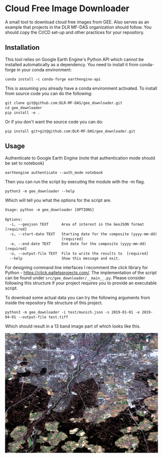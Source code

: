 # Cloud Free Image Downloader

A small tool to download cloud free images from GEE. Also serves as an example that projects in the
DLR MF-DAS organization should follow. You should copy the CI/CD set-up and other practices for your repository.

## Installation

This tool relies on Google Earth Engine's Python API which cannot be installed automatically as a
dependency. You need to install it from conda-forge in your conda environment:

```
conda install -c conda-forge earthengine-api
```

This is assuming you already have a conda environment activated. To install from source code you can
do the following:

```
git clone git@github.com:DLR-MF-DAS/gee_downloader.git
cd gee_downloader
pip install -e .
```
Or if you don't want the source code you can do:

```
pip install git+git@github.com:DLR-MF-DAS/gee_downloader.git
```

## Usage

Authenticate to Google Earth Engine (note that authentication mode should be set to notebook)

```
earthengine authenticate --auth_mode notebook
```

Then you can run the script by executing the module with the -m flag.

```
python3 -m gee_downloader --help
```

Which will tell you what the options for the script are.

```
Usage: python -m gee_downloader [OPTIONS]

Options:
  -i, --geojson TEXT      Area of interest in the GeoJSON format  [required]
  -s, --start-date TEXT   Starting date for the composite (yyyy-mm-dd)
                          [required]
  -e, --end-date TEXT     End date for the composite (yyyy-mm-dd)  [required]
  -o, --output-file TEXT  File to write the results to  [required]
  --help                  Show this message and exit.
```

For designing command line interfaces I recomment the click library for Python - https://click.palletsprojects.com/. 
The implementation of the script can be found under `src/gee_downloader/__main__.py`. Please consider following this 
structure if your project requires you to provide an executable script.

To download some actual data you can try the following arguments from inside the repository file structure of this 
project.

```
python3 -m gee_downloader -i test/munich.json -s 2019-01-01 -e 2019-04-01 --output-file test.tiff
```

Which should result in a 13 band image part of which looks like this.

![munich](test/munich.png)
